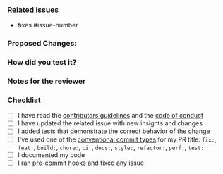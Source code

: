 ### Related Issues
- fixes #issue-number

### Proposed Changes:
 <!--- In case of a bug: Describe what caused the issue and how you solved it -->
 <!--- In case of a feature: Describe what did you add and how it works -->

### How did you test it?
<!-- unit tests, integration tests, manual verification, instructions for manual tests -->

### Notes for the reviewer
<!-- E.g. point out section where the reviewer  -->

### Checklist
- [ ] I have read the [contributors guidelines](https://github.com/deepset-ai/haystack/blob/main/CONTRIBUTING.md) and the [code of conduct](https://github.com/deepset-ai/haystack/blob/main/code_of_conduct.txt)
- [ ] I have updated the related issue with new insights and changes
- [ ] I added tests that demonstrate the correct behavior of the change
- [ ] I've used one of the [conventional commit types](https://www.conventionalcommits.org/en/v1.0.0/) for my PR title: `fix:`, `feat:`, `build:`, `chore:`, `ci:`, `docs:`, `style:`, `refactor:`, `perf:`, `test:`.
- [ ] I documented my code
- [ ] I ran [pre-commit hooks](https://github.com/deepset-ai/haystack/blob/main/CONTRIBUTING.md#installation) and fixed any issue
